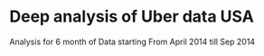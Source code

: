 # Deep analysis of Uber data USA
 Analysis for 6 month of Data starting From April 2014 till Sep 2014
